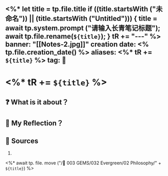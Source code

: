 <%*
  let title = tp.file.title
  if ((title.startsWith ("未命名")) || (title.startsWith ("Untitled"))) {
    title = await tp.system.prompt ("请输入长青笔记标题");
    await tp.file.rename(`${title}`);
  }
  tR += "---"
%>
banner: "[[Notes-2.jpg]]"
creation date: <% tp.file.creation_date() %>
aliases: <%* tR += `${title}` %>
tag: 🤔
---
# <%* tR += `${title}` %>

## ❓ What is it about？


## 💭 My Reflection？


## 📖 Sources
1. 

<%* await tp. file. move ("/💎 003 GEMS/032 Evergreen/02 Philosophy/" + `${title}`) %>